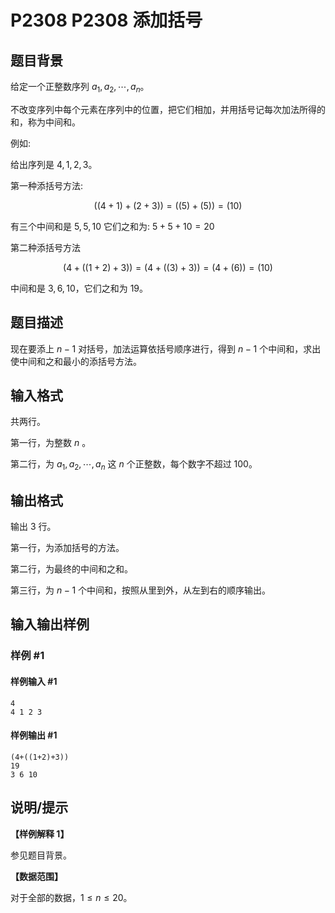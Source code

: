 # P2308 P2308 添加括号

## 题目背景

给定一个正整数序列 $a_1,a_2,\cdots,a_n$。

不改变序列中每个元素在序列中的位置，把它们相加，并用括号记每次加法所得的和，称为中间和。

例如:

给出序列是 $4,1,2,3$。

第一种添括号方法:

$$
((4+1)+(2+3))=((5)+(5))=(10)
$$

有三个中间和是 $5,5,10$ 它们之和为: $5+5+10=20$

第二种添括号方法

$$
(4+((1+2)+3))=(4+((3)+3))=(4+(6))=(10)
$$

中间和是 $3,6,10$，它们之和为 $19$。

## 题目描述

现在要添上 $n-1$ 对括号，加法运算依括号顺序进行，得到 $n-1$ 个中间和，求出使中间和之和最小的添括号方法。

## 输入格式

共两行。

第一行，为整数 $n$ 。

第二行，为 $a_1,a_2,\cdots,a_n$ 这 $n$ 个正整数，每个数字不超过 $100$。

## 输出格式

输出 3 行。

第一行，为添加括号的方法。

第二行，为最终的中间和之和。

第三行，为 $n-1$ 个中间和，按照从里到外，从左到右的顺序输出。

## 输入输出样例

### 样例 #1

#### 样例输入 #1

```
4
4 1 2 3
```

#### 样例输出 #1

```
(4+((1+2)+3))
19
3 6 10
```

## 说明/提示

**【样例解释 $1$】**

参见题目背景。

**【数据范围】**

对于全部的数据，$1\le n\le 20$。
